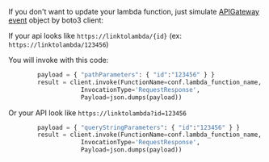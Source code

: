 If you don't want to update your lambda function, just simulate [APIGateway event][1] object by boto3 client:

If your api looks like `https://linktolambda/{id}` (ex: `https://linktolambda/123456`)

You will invoke with this code:

```py
        payload = { "pathParameters": { "id":"123456" } } 
        result = client.invoke(FunctionName=conf.lambda_function_name,
                    InvocationType='RequestResponse',                                      
                    Payload=json.dumps(payload))
```

Or your API look like `https://linktolambda?id=123456`

```py
        payload = { "queryStringParameters": { "id":"123456" } } 
        result = client.invoke(FunctionName=conf.lambda_function_name,
                    InvocationType='RequestResponse',                                      
                    Payload=json.dumps(payload))
```


  [1]: https://docs.aws.amazon.com/apigateway/latest/developerguide/http-api-develop-integrations-lambda.html
